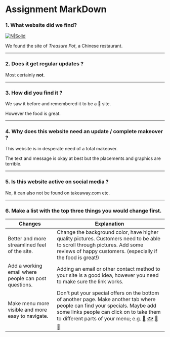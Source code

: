 # Assignment MarkDown

### 1. What website did we find?
[![N|Solid](http://www.treasure-pot.be/Afbeeldingen/head.jpg)]( http://www.treasure-pot.be/)

We found the site of *Treasure Pot*, a Chinese restaurant.

___

### 2. Does it get regular updates ?

Most certainly **not**.

___

### 3. How did you find it ?
We saw it before and remembered it to be a :poop: site.

However the food is great.

___

### 4. Why does this website need an update / complete makeover ?
This website is in desperate need of a total makeover. 

The text and message is okay at best but the placements and graphics are terrible. 

___

### 5. Is this website active on social media ?
No, it can also not be found on takeaway.com etc.

___

### 6. Make a list with the top three things you would change first.

Changes | Explanation
------------ | -------------
Better and more streamlined feel of the site. | Change the background color, have higher quality pictures. Customers need to be able to scroll through pictures. Add some reviews of happy customers. (especially if the food is great!)
Add a working email where people can post questions. | Adding an email or other contact method to your site is a good idea, however you need to make sure the link works.
Make menu more visible and more easy to navigate. | Don't put your special offers on the bottom of another page. Make another tab where people can find your specials. Maybe add some links people can click on to take them to different parts of your menu; e.g. [:tea:](http://www.treasure-pot.be/menu.htm) [:fish:](http://www.treasure-pot.be/menu.htm) [:rooster:](http://www.treasure-pot.be/menu.htm) [:pig:](http://www.treasure-pot.be/menu.htm)


